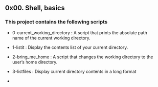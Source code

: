 ## 0x00. Shell, basics

### This project contains the following scripts

* 0-current_working_directory
  :	A script that prints the absolute path name of the current working directory.

* 1-listit
  :	Display the contents list of your current directory.	

* 2-bring_me_home
  :	A script that changes the working directory to the user’s home directory.

* 3-listfiles
  : Display current directory contents in a long format

* 
